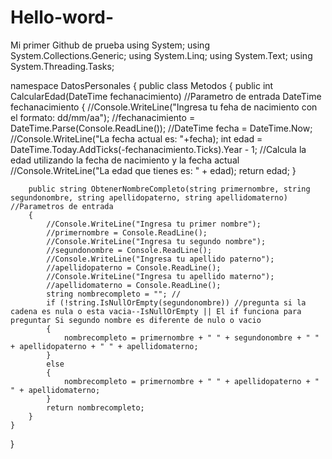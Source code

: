# Hello-word-
Mi primer Github de prueba 
using System;
using System.Collections.Generic;
using System.Linq;
using System.Text;
using System.Threading.Tasks;

namespace DatosPersonales
{
   public class Metodos
    {
        public int CalcularEdad(DateTime fechanacimiento) //Parametro de entrada DateTime fechanacimiento
        {
            //Console.WriteLine("Ingresa tu feha de nacimiento con el formato: dd/mm/aa");
            //fechanacimiento = DateTime.Parse(Console.ReadLine());
            //DateTime fecha = DateTime.Now;
            //Console.WriteLine("La fecha actual es: "+fecha);
            int edad = DateTime.Today.AddTicks(-fechanacimiento.Ticks).Year - 1; //Calcula la edad utilizando la fecha de nacimiento y la fecha actual
            //Console.WriteLine("La edad que tienes es: " + edad);
            return edad; 
        }

        public string ObtenerNombreCompleto(string primernombre, string segundonombre, string apellidopaterno, string apellidomaterno) //Parametros de entrada
        {
            //Console.WriteLine("Ingresa tu primer nombre");
            //primernombre = Console.ReadLine();
            //Console.WriteLine("Ingresa tu segundo nombre");
            //segundonombre = Console.ReadLine();
            //Console.WriteLine("Ingresa tu apellido paterno");
            //apellidopaterno = Console.ReadLine();
            //Console.WriteLine("Ingresa tu apellido materno");
            //apellidomaterno = Console.ReadLine();
            string nombrecompleto = ""; //
            if (!string.IsNullOrEmpty(segundonombre)) //pregunta si la cadena es nula o esta vacia--IsNullOrEmpty || El if funciona para preguntar Si segundo nombre es diferente de nulo o vacio
            {
                nombrecompleto = primernombre + " " + segundonombre + " " + apellidopaterno + " " + apellidomaterno;
            }
            else
            {
                nombrecompleto = primernombre + " " + apellidopaterno + " " + apellidomaterno;
            }
            return nombrecompleto;
        }
    }
}
